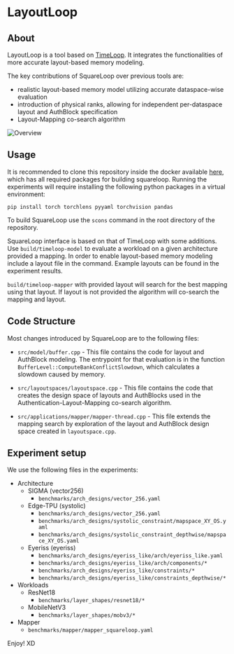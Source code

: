 # LayoutLoop

## About

LayoutLoop is a tool based on [TimeLoop](https://timeloop.csail.mit.edu/). It integrates the functionalities of more accurate layout-based memory modeling.

The key contributions of SquareLoop over previous tools are:
* realistic layout-based memory model utilizing accurate dataspace-wise evaluation
* introduction of physical ranks, allowing for independent per-dataspace layout and AuthBlock specification 
* Layout-Mapping co-search algorithm

![Overview](overview.png)


## Usage

It is recommended to clone this repository inside the docker available [here](https://github.com/Accelergy-Project/accelergy-timeloop-infrastructure/tree/master), which has all required packages for building squareloop.
Running the experiments will require installing the following python packages in a virtual environment:

`pip install torch torchlens pyyaml torchvision pandas`

To build SquareLoop use the `scons` command in the root directory of the repository.

SquareLoop interface is based on that of TimeLoop with some additions.
Use `build/timeloop-model` to evaluate a workload on a given architecture provided a mapping.
In order to enable layout-based memory modeling include a layout file in the command. Example layouts can be found in the experiment results.

`build/timeloop-mapper` with provided layout will search for the best mapping using that layout. If layout is not provided the algorithm will co-search the mapping and layout.


## Code Structure

Most changes introduced by SquareLoop are to the following files:

* `src/model/buffer.cpp` -
    This file contains the code for layout and AuthBlock modeling. The entrypoint for that evaluation is in the function `BufferLevel::ComputeBankConflictSlowdown`, which calculates a slowdown caused by memory.

* `src/layoutspaces/layoutspace.cpp` -
    This file contains the code that creates the design space of layouts and AuthBlocks used in the Authentication-Layout-Mapping co-search algorithm.

* `src/applications/mapper/mapper-thread.cpp` -
    This file extends the mapping search by exploration of the layout and AuthBlock design space created in `layoutspace.cpp`.




## Experiment setup

We use the following files in the experiments:

* Architecture
    * SIGMA (vector256)
        * `benchmarks/arch_designs/vector_256.yaml`
    * Edge-TPU (systolic)
        * `benchmarks/arch_designs/vector_256.yaml`
        * `benchmarks/arch_designs/systolic_constraint/mapspace_XY_OS.yaml`
        * `benchmarks/arch_designs/systolic_constraint_depthwise/mapspace_XY_OS.yaml`
    * Eyeriss (eyeriss)
        * `benchmarks/arch_designs/eyeriss_like/arch/eyeriss_like.yaml`
        * `benchmarks/arch_designs/eyeriss_like/arch/components/*`
        * `benchmarks/arch_designs/eyeriss_like/constraints/*`
        * `benchmarks/arch_designs/eyeriss_like/constraints_depthwise/*`
* Workloads
    * ResNet18
        * `benchmarks/layer_shapes/resnet18/*`
    * MobileNetV3
        * `benchmarks/layer_shapes/mobv3/*`
* Mapper
    * `benchmarks/mapper/mapper_squareloop.yaml`


Enjoy! XD
